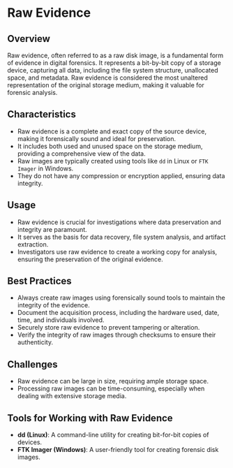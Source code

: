 # Raw Evidence

## Overview
Raw evidence, often referred to as a raw disk image, is a fundamental form of evidence in digital forensics. It represents a bit-by-bit copy of a storage device, capturing all data, including the file system structure, unallocated space, and metadata. Raw evidence is considered the most unaltered representation of the original storage medium, making it valuable for forensic analysis.

## Characteristics

- Raw evidence is a complete and exact copy of the source device, making it forensically sound and ideal for preservation.
- It includes both used and unused space on the storage medium, providing a comprehensive view of the data.
- Raw images are typically created using tools like `dd` in Linux or `FTK Imager` in Windows.
- They do not have any compression or encryption applied, ensuring data integrity.

## Usage

- Raw evidence is crucial for investigations where data preservation and integrity are paramount.
- It serves as the basis for data recovery, file system analysis, and artifact extraction.
- Investigators use raw evidence to create a working copy for analysis, ensuring the preservation of the original evidence.

## Best Practices

- Always create raw images using forensically sound tools to maintain the integrity of the evidence.
- Document the acquisition process, including the hardware used, date, time, and individuals involved.
- Securely store raw evidence to prevent tampering or alteration.
- Verify the integrity of raw images through checksums to ensure their authenticity.

## Challenges

- Raw evidence can be large in size, requiring ample storage space.
- Processing raw images can be time-consuming, especially when dealing with extensive storage media.

## Tools for Working with Raw Evidence

- **dd (Linux)**: A command-line utility for creating bit-for-bit copies of devices.
- **FTK Imager (Windows)**: A user-friendly tool for creating forensic disk images.
 
